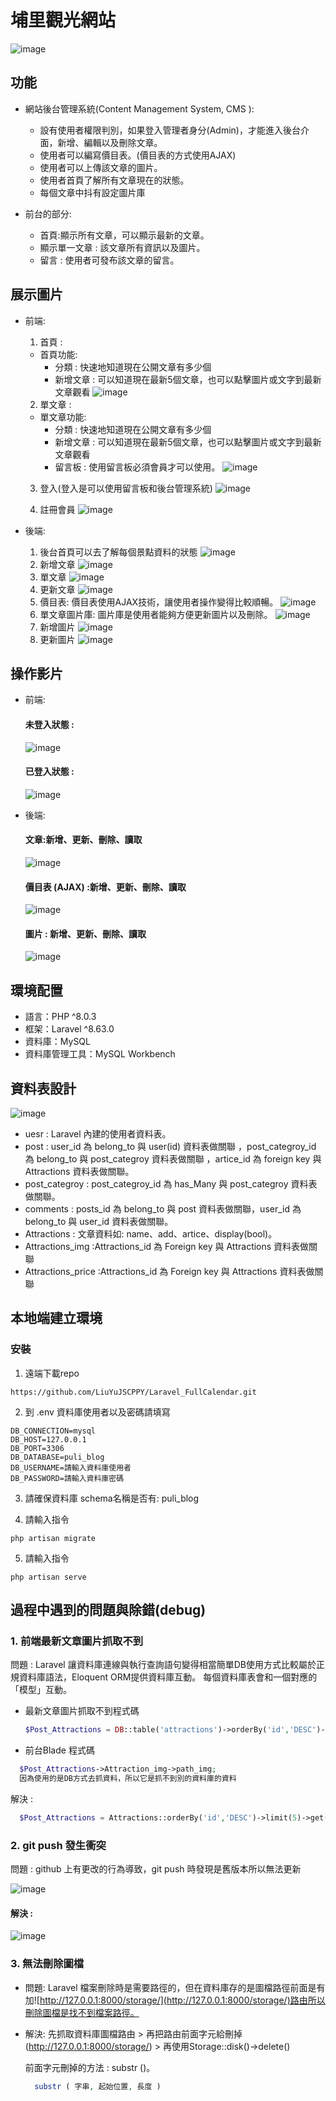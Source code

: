 # 埔里觀光網站


 ![image](https://github.com/LiuYuJSCPPY/Puli_Blog/blob/master/blog_%E9%A6%96%E9%A0%81.PNG)


## 功能

* 網站後台管理系統(Content Management System, CMS ):
   * 設有使用者權限判別，如果登入管理者身分(Admin)，才能進入後台介面，新增、編輯以及刪除文章。
   * 使用者可以編寫價目表。(價目表的方式使用AJAX)
   * 使用者可以上傳該文章的圖片。
   * 使用者首頁了解所有文章現在的狀態。
   * 每個文章中抖有設定圖片庫


* 前台的部分:
  * 首頁:顯示所有文章，可以顯示最新的文章。
  * 顯示單一文章 : 該文章所有資訊以及圖片。
  * 留言 : 使用者可發布該文章的留言。
  
## 展示圖片
* 前端:
  1. 首頁 : 
  * 首頁功能:
     * 分類 : 快速地知道現在公開文章有多少個
     * 新增文章 : 可以知道現在最新5個文章，也可以點擊圖片或文字到最新文章觀看
  ![image](https://github.com/LiuYuJSCPPY/Puli_Blog/blob/master/blog_%E9%A6%96%E9%A0%81.PNG)
  
  2. 單文章  :
   * 單文章功能:
     * 分類 : 快速地知道現在公開文章有多少個
     * 新增文章 : 可以知道現在最新5個文章，也可以點擊圖片或文字到最新文章觀看
     * 留言板 : 使用留言板必須會員才可以使用。
  ![image](https://github.com/LiuYuJSCPPY/Puli_Blog/blob/master/%E5%96%AE%E6%96%87%E7%AB%A0.PNG)
  
  3. 登入(登入是可以使用留言板和後台管理系統)
  ![image](https://github.com/LiuYuJSCPPY/Puli_Blog/blob/master/%E7%99%BB%E5%85%A5%E9%A0%81%E9%9D%A2.PNG)
  
  4. 註冊會員
  ![image](https://github.com/LiuYuJSCPPY/Puli_Blog/blob/master/%E7%94%B3%E8%AB%8B%E6%9C%83%E5%93%A1.PNG)
  
* 後端:
  1. 後台首頁可以去了解每個景點資料的狀態
  ![image](https://github.com/LiuYuJSCPPY/Puli_Blog/blob/master/%E5%BE%8C%E7%AB%AF%E9%A6%96%E9%A0%81.PNG)
  2. 新增文章
  ![image](https://github.com/LiuYuJSCPPY/Puli_Blog/blob/master/%E6%96%B0%E5%A2%9E%E6%96%87%E7%AB%A0.PNG)
  3. 單文章
  ![image](https://github.com/LiuYuJSCPPY/Puli_Blog/blob/master/%E6%9F%A5%E7%9C%8B%E5%96%AE%E6%96%87%E7%AB%A0.PNG)
  4. 更新文章
  ![image](https://github.com/LiuYuJSCPPY/Puli_Blog/blob/master/%E6%9B%B4%E6%96%B0%E6%96%87%E7%AB%A0.PNG)
  5. 價目表: 價目表使用AJAX技術，讓使用者操作變得比較順暢。
  ![image](https://github.com/LiuYuJSCPPY/Puli_Blog/blob/master/%E5%83%B9%E7%9B%AE%E8%A1%A8.PNG)
  6. 單文章圖片庫: 圖片庫是使用者能夠方便更新圖片以及刪除。
  ![image](https://github.com/LiuYuJSCPPY/Puli_Blog/blob/master/%E5%9C%96%E7%89%87%E5%BA%AB.PNG)
  7. 新增圖片
  ![image](https://github.com/LiuYuJSCPPY/Puli_Blog/blob/master/%E6%96%B0%E5%A2%9E%E5%9C%96%E7%89%87.PNG)
  8. 更新圖片
  ![image](https://github.com/LiuYuJSCPPY/Puli_Blog/blob/master/%E6%9B%B4%E6%96%B0%E5%9C%96%E7%89%87.PNG)
  
## 操作影片  
  * 前端:
    #### 未登入狀態 :
    ![image](https://github.com/LiuYuJSCPPY/Puli_Blog/blob/master/%E5%9F%94%E9%87%8C%E9%83%A8%E8%90%BD%E6%A0%BC%E5%89%8D%E7%AB%AF_%E6%9C%AA%E7%99%BB%E5%85%A5.gif)
    
    #### 已登入狀態 :
    ![image](https://github.com/LiuYuJSCPPY/Puli_Blog/blob/master/%E5%9F%94%E9%87%8C%E9%83%A8%E8%90%BD%E6%A0%BC%E5%89%8D%E7%AB%AF_%E7%99%BB%E5%85%A5.gif)
    
    
  * 後端:
    #### 文章:新增、更新、刪除、讀取
     ![image](https://github.com/LiuYuJSCPPY/Puli_Blog/blob/master/Attractions_CRUD.gif)
     
    #### 價目表 (AJAX) :新增、更新、刪除、讀取
      ![image](https://github.com/LiuYuJSCPPY/Puli_Blog/blob/master/%E5%83%B9%E7%9B%AE%E8%A1%A8.gif)
      
    #### 圖片 : 新增、更新、刪除、讀取
      ![image](https://github.com/LiuYuJSCPPY/Puli_Blog/blob/master/image_CRUD.gif)


## 環境配置
* 語言：PHP ^8.0.3
* 框架：Laravel ^8.63.0
* 資料庫：MySQL
* 資料庫管理工具：MySQL Workbench


## 資料表設計

 ![image](https://github.com/LiuYuJSCPPY/Puli_Blog/blob/master/%E5%9F%94%E9%87%8C%E8%A7%80%E5%85%89-%E8%B3%87%E6%96%99%E5%BA%AB.drawio.png)
  * uesr : Laravel 內建的使用者資料表。
  * post : user_id 為 belong_to 與 user(id) 資料表做關聯 ，post_categroy_id 為 belong_to 與 post_categroy 資料表做關聯 ，artice_id 為 foreign key 與 Attractions 資料表做關聯。
  * post_categroy : post_categroy_id 為 has_Many 與 post_categroy 資料表做關聯。
  * comments : posts_id 為 belong_to 與 post 資料表做關聯，user_id 為 belong_to 與 user_id 資料表做關聯。
  * Attractions : 文章資料如: name、add、artice、display(bool)。
  * Attractions_img :Attractions_id 為 Foreign key 與 Attractions 資料表做關聯
  * Attractions_price :Attractions_id 為 Foreign key 與 Attractions 資料表做關聯

## 本地端建立環境
### 安裝

1. 遠端下載repo
```
https://github.com/LiuYuJSCPPY/Laravel_FullCalendar.git
```
2. 到 .env 資料庫使用者以及密碼請填寫

```
DB_CONNECTION=mysql
DB_HOST=127.0.0.1
DB_PORT=3306
DB_DATABASE=puli_blog
DB_USERNAME=請輸入資料庫使用者
DB_PASSWORD=請輸入資料庫密碼
```
3. 請確保資料庫 schema名稱是否有: puli_blog

4. 請輸入指令 

```
php artisan migrate

```
5. 請輸入指令

```
php artisan serve

```



## 過程中遇到的問題與除錯(debug)

### 1. 前端最新文章圖片抓取不到

問題 : Laravel 讓資料庫連線與執行查詢語句變得相當簡單DB使用方式比較屬於正規資料庫語法，Eloquent ORM提供資料庫互動。 每個資料庫表會和一個對應的「模型」互動。

* 最新文章圖片抓取不到程式碼
  ```php
  $Post_Attractions = DB::table('attractions')->orderBy('id','DESC')->limit(5)->get();
  ```
  
* 前台Blade 程式碼
```php
  $Post_Attractions->Attraction_img->path_img;
  因為使用的是DB方式去抓資料，所以它是抓不到別的資料庫的資料
 ```
 
解決 : 
```php
  $Post_Attractions = Attractions::orderBy('id','DESC')->limit(5)->get();
 ```

### 2. git push 發生衝突

問題 : github 上有更改的行為導致，git push 時發現是舊版本所以無法更新

![image](https://github.com/LiuYuJSCPPY/Puli_Blog/blob/master/%E9%81%87%E5%88%B0%E7%9A%84%E5%95%8F%E9%A1%8C/Git%20%E6%9B%B4%E6%96%B0%E9%87%8D%E7%96%8A%E5%95%8F%E9%A1%8C.PNG)

#### 解決 : 
![image](https://github.com/LiuYuJSCPPY/Puli_Blog/blob/master/%E9%81%87%E5%88%B0%E7%9A%84%E5%95%8F%E9%A1%8C/%E8%A7%A3%E6%B1%BAgit%E5%95%8F%E9%A1%8C.PNG)

### 3. 無法刪除圖檔
* 問題: Laravel 檔案刪除時是需要路徑的，但在資料庫存的是圖檔路徑前面是有加![http://127.0.0.1:8000/storage/](http://127.0.0.1:8000/storage/)路由所以刪除圖檔是找不到檔案路徑。

* 解決: 先抓取資料庫圖檔路由 > 再把路由前面字元給刪掉(http://127.0.0.1:8000/storage/) > 再使用Storage::disk()->delete()
 
  
  前面字元刪掉的方法 : substr ()。
  
  ```PHP
    substr ( 字串, 起始位置, 長度 )
  
  ```

